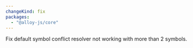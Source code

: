 ```yaml
---
changeKind: fix
packages:
  - "@alloy-js/core"
---
```


Fix default symbol conflict resolver not working with more than 2 symbols.